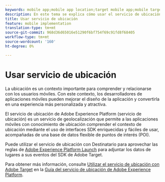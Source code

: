 ```yaml
---
keywords: mobile app;mobile app location;target mobile app;mobile target locations;location service;adobe experience cloud location service;pois;points of interest;sdk;location
description: En este tema se explica cómo usar el servicio de ubicación de Adobe Experience Platform en Adobe Target.
title: Usar servicio de ubicación
feature: mobile implementation
translation-type: tm+mt
source-git-commit: 968d36d65016e51290f6bf754f69c91fd8f68405
workflow-type: tm+mt
source-wordcount: '160'
ht-degree: 0%

---
```



# Usar servicio de ubicación

La ubicación es un contexto importante para comprender y relacionarse con los usuarios móviles. Con este contexto, los desarrolladores de aplicaciones móviles pueden mejorar el diseño de la aplicación y convertirla en una experiencia más personalizada y atractiva.

El servicio de ubicación de Adobe Experience Platform (servicio de ubicación) es un servicio de geolocalización que permite a las aplicaciones móviles con conocimiento de ubicación comprender el contexto de ubicación mediante el uso de interfaces SDK enriquecidas y fáciles de usar, acompañadas de una base de datos flexible de puntos de interés (POI).

Puede utilizar el servicio de ubicación con Destinatario para aprovechar las reglas de [Adobe Experience Platform Launch](https://experienceleague.adobe.com/docs/launch/using/overview.html) para adjuntar los datos de lugares a sus eventos del SDK de Adobe Target.

Para obtener más información, consulte [Utilizar el servicio de ubicación con Adobe Target](https://experienceleague.adobe.com/docs/places/using/use-places-with-other-solutions/places-target/places-target.html) en la [Guía del servicio de ubicación de Adobe Experience Platform](https://experienceleague.adobe.com/docs/places/using/home.html).
